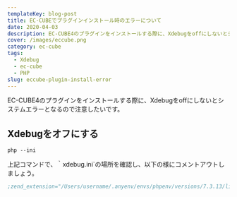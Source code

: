 ```yaml
---
templateKey: blog-post
title: EC-CUBEでプラグインインストール時のエラーについて
date: 2020-04-03
description: EC-CUBE4のプラグインをインストールする際に、Xdebugをoffにしないとシステムエラーとなるので注意したいです。
cover: /images/eccube.png
category: ec-cube
tags:
  - Xdebug
  - ec-cube
  - PHP
slug: eccube-plugin-install-error
---
```


EC-CUBE4のプラグインをインストールする際に、Xdebugをoffにしないとシステムエラーとなるので注意したいです。

## Xdebugをオフにする

```shell
php --ini
```

上記コマンドで、｀xdebug.ini`の場所を確認し、以下の様にコメントアウトしましょう。

```ini
;zend_extension="/Users/username/.anyenv/envs/phpenv/versions/7.3.13/lib/php/extensions/no-debug-non-zts-20180731/xdebug.so"
```

